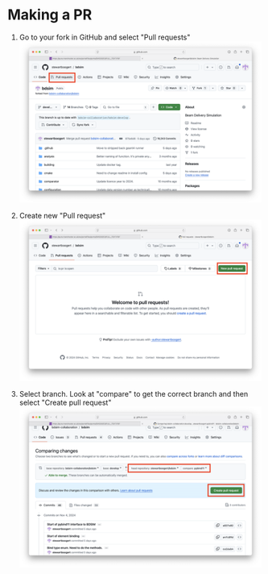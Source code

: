 # Making a PR

1. Go to your fork in GitHub and select "Pull requests"
![Fork home page](./images/GitPr_1_GoToFork.png)

1. Create new "Pull request"
![New PR](./images/GitPr_2_NewPR.png)

1. Select branch. Look at "compare" to get the correct branch and then select "Create pull request"
![Create PR](./images/GitPr_3_MakePR.png)